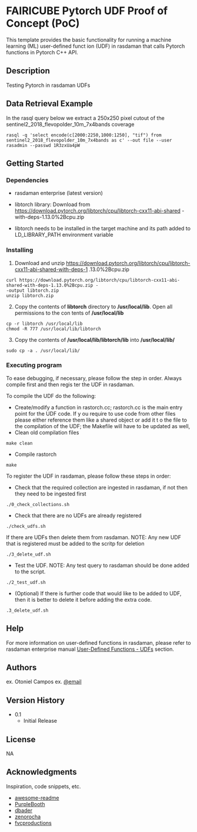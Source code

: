 # FAIRICUBE Pytorch UDF Proof of Concept (PoC)

This template provides the basic functionality for running a machine learning (ML) user-defined funct
ion (UDF) in rasdaman that calls Pytorch functions in Pytorch C++ API.

## Description

Testing Pytorch in rasdaman UDFs

## Data Retrieval Example
In the rasql query below we extract a 250x250 pixel cutout of the sentinel2_2018_flevopolder_10m_7x4bands coverage

```
rasql -q 'select encode(c[2000:2250,1000:1250], "tif") from sentinel2_2018_flevopolder_10m_7x4bands as c' --out file --user rasadmin --passwd 1R3zxUa4pW
```

## Getting Started

### Dependencies

* rasdaman enterprise (latest version)
* libtorch library: Download from https://download.pytorch.org/libtorch/cpu/libtorch-cxx11-abi-shared
-with-deps-1.13.0%2Bcpu.zip

* libtorch needs to be installed in the target machine and its path added to LD_LIBRARY_PATH environment variable

### Installing

1. Download and unzip https://download.pytorch.org/libtorch/cpu/libtorch-cxx11-abi-shared-with-deps-1
.13.0%2Bcpu.zip

```
curl https://download.pytorch.org/libtorch/cpu/libtorch-cxx11-abi-shared-with-deps-1.13.0%2Bcpu.zip -
-output libtorch.zip
unzip libtorch.zip
```
2. Copy the contents of **libtorch** directory to **/usr/local/lib**. Open all permissions to the con
tents of **/usr/local/lib**

```
cp -r libtorch /usr/local/lib
chmod -R 777 /usr/local/lib/libtorch
```

3. Copy the contents of **/usr/local/lib/libtorch/lib** into **/usr/local/lib/**

```
sudo cp -a . /usr/local/lib/
```

### Executing program

To ease debugging, if necessary, please follow the step in order. Always compile first and then regis
ter the UDF in rasdaman.

To compile the UDF do the following:

- Create/modify a function in rastorch.cc; rastorch.cc is the main entry point for the UDF code. If y
ou require to use code from other files please either reference them like a shared object or add it t
o the file to the compilation of the UDF; the Makefile will have to be updated as well, 
- Clean old compilation files

```
make clean
```

- Compile rastorch


```
make
```

To register the UDF in rasdaman, please follow these steps in order:

- Check that the required collection are ingested in rasdaman, if not then they need to be ingested first

```
./0_check_collections.sh
```

- Check that there are no UDFs are already registered

```
./check_udfs.sh
```

If there are UDFs then delete them from rasdaman. NOTE: Any new UDF that is registered must be added to the scritp for deletion

```
./3_delete_udf.sh
```

- Test the UDF. NOTE: Any test query to rasdaman should be done added to the script.

```
./2_test_udf.sh
```

- (Optional) If there is further code that would like to be added to UDF, then it is better to delete it before adding the extra code.

```
.3_delete_udf.sh
```

## Help

For more information on user-defined functions in rasdaman, please refer to rasdaman enterprise manual [User-Defined Functions - UDFs](https://doc.rasdaman.com/testing/04_ql-guide.html#user-defined-functions-udfs-re) section.

## Authors

ex. Otoniel Campos
ex. [@email](ocamposescobar@constructor.university)

## Version History

* 0.1
    * Initial Release

## License

NA

## Acknowledgments

Inspiration, code snippets, etc.
* [awesome-readme](https://github.com/matiassingers/awesome-readme)
* [PurpleBooth](https://gist.github.com/PurpleBooth/109311bb0361f32d87a2)
* [dbader](https://github.com/dbader/readme-template)
* [zenorocha](https://gist.github.com/zenorocha/4526327)
* [fvcproductions](https://gist.github.com/fvcproductions/1bfc2d4aecb01a834b46)
